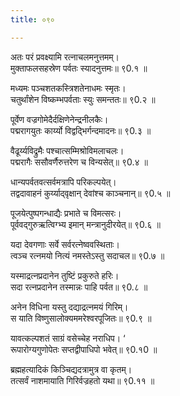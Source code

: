 ```yaml
---
title: ०९०

---
```

अतः परं प्रवक्ष्यामि रत्नाचलमनुत्तमम्।  
मुक्ताफलसहस्रेण पर्वतः स्यादनुत्तमः॥ ९0.१ ॥  
  
मध्यमः पञ्चशतकस्त्रिशतेनाधमः स्मृतः।  
चतुर्थांशेन विष्कम्भपर्वताः स्युः समन्ततः॥ ९0.२ ॥  
  
पूर्वेण वज्रगोमेदैर्दक्षिणेनेन्द्रनीलकैः।  
पद्मरागयुतः कार्य्यो विद्वद्भिर्गन्दमादनः॥ ९0.३ ॥  
  
वैढूर्य्यविद्रुमैः पश्चात्सम्मिश्रोविमलाचलः।  
पद्मरागैः ससौवर्णैरुत्तरेण च विन्यसेत्॥ ९0.४ ॥  
  
धान्यपर्वतवत्सर्वमत्रापि परिकल्पयेत्।  
तद्वदावाहनं कुर्य्याद्‌वृक्षान्‌ देवांश्च काञ्चनान्॥ ९0.५ ॥  
  
पूजयेत्पुष्पगन्धाद्यैः प्रभाते च विमत्सरः।  
पूर्ववद्‌गुरुऋत्विग्भ्य इमान् मन्त्रानुदीरयेत्॥ ९0.६ ॥  
  
यदा देवगणाः सर्वे सर्वरत्नेष्ववस्थिताः।  
त्वञ्च रत्नमयो नित्यं नमस्तेऽस्तु सदाचल॥ ९0.७ ॥  
  
यस्माद्रत्नप्रदानेन तुष्टिं प्रकुरुते हरिः।  
सदा रत्नप्रदानेन तस्मान्नः पाहि पर्वत॥ ९0.८ ॥  
  
अनेन विधिना यस्तु दद्याद्रत्नमयं गिरिम्।  
स याति विष्णुसालोक्यममरेश्वरपूजितः॥ ९0.९ ॥  
  
यावत्कल्पशतं साग्रं वसेच्चेह नराधिप। ‘  
रूपारोग्यगुणोपेतः सप्तद्वीपाधिपो भवेत्॥ ९0.१0 ॥  
  
ब्रह्महत्यादिकं किञ्चिद्यदत्रामुत्र वा कृतम्।  
तत्सर्वं नाशमायाति गिरिर्वज्रहतो यथा॥ ९0.११ ॥